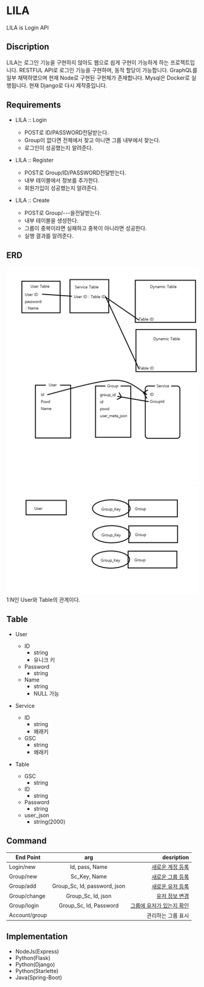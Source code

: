 # LILA

LILA is Login API

## Discription

LILA는 로그인 기능을 구현하지 않아도 웹으로 쉽게 구현이 가능하게 하는 프로젝트입니다. RESTFUL API로 로그인 기능을 구현하며, 동적 할당이 가능합니다. GraphQL를 일부 채택하였으며 현재 Node로 구현된 구현체가 존재합니다. Mysql은 Docker로 실행됩니다. 현재 Django로 다시 제작중입니다.

## Requirements

- LILA :: Login
  - POST로 ID/PASSWORD전달받는다.
  - Group이 없다면 전체에서 찾고 아니면 그룹 내부에서 찾는다.
  - 로그인이 성공했는지 알려준다.

- LILA :: Register
  - POST로 Group/ID/PASSWORD전달받는다.
  - 내부 테이블에서 정보를 추가한다.
  - 회원가입이 성공했는지 알려준다.

- LILA :: Create
  - POST로 Group/---을전달받는다.
  - 내부 테이블을 생성한다.
  - 그룹이 중복이라면 실패하고 중복이 아니라면 성공한다.
  - 실행 결과를 알려준다.

## ERD

![image](./Image/ERD.png)
![image](./Image/ERD2.png)
![image](./Image/ERD3.png)
1:N인 User와 Table의 관계이다.

## Table

- User
  - ID
    - string
    - 유니크 키
  - Password
    - string
  - Name
    - string
    - NULL 가능

- Service
  - ID  
    - string
    - 왜래키
  - GSC
    - string
    - 왜래키

- Table
  - GSC
    - string
  - ID
    - string
  - Password
    - string
  - user_json
    - string(2000)

## Command

| End Point | arg | desription  |
| --------- |:---:| -----------:|
| Login/new     |  Id, pass, Name                    | [새로운 계정 등록](./Docx/login-new.md)|
| Group/new     |  Sc_Key, Name                      | [새로운 그룹 등록](./Docx/group-new.md)|
| Group/add     |  Group_Sc, Id, password, json      | [새로운 유저 등록](./Docx/group-add.md)|
| Group/change  |  Group_Sc, Id, json                | [유저 정보 변경](./Docx/group-change.md)|
| Group/login   |  Group_Sc, Id, Password            | [그룹에 유저가 있는지 확인](./Docx/group-login.md)|
| Account/group |                                    | 관리하는 그룹 표시 |

## Implementation

- NodeJs(Express)
- Python(Flask)
- Python(Django)
- Python(Starlette)
- Java(Spring-Boot)